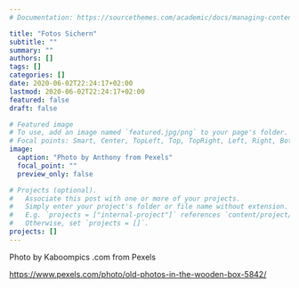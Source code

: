```yaml
---
# Documentation: https://sourcethemes.com/academic/docs/managing-content/

title: "Fotos Sichern"
subtitle: ""
summary: ""
authors: []
tags: []
categories: []
date: 2020-06-02T22:24:17+02:00
lastmod: 2020-06-02T22:24:17+02:00
featured: false
draft: false

# Featured image
# To use, add an image named `featured.jpg/png` to your page's folder.
# Focal points: Smart, Center, TopLeft, Top, TopRight, Left, Right, BottomLeft, Bottom, BottomRight.
image:
  caption: "Photo by Anthony from Pexels"
  focal_point: ""
  preview_only: false

# Projects (optional).
#   Associate this post with one or more of your projects.
#   Simply enter your project's folder or file name without extension.
#   E.g. `projects = ["internal-project"]` references `content/project/deep-learning/index.md`.
#   Otherwise, set `projects = []`.
projects: []
---
```


Photo by Kaboompics .com from Pexels

https://www.pexels.com/photo/old-photos-in-the-wooden-box-5842/